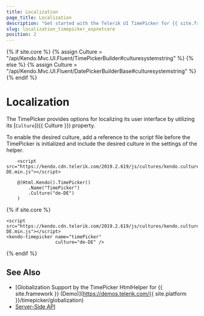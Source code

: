 ```yaml
---
title: Localization
page_title: Localization
description: "Get started with the Telerik UI TimePicker for {{ site.framework }} and translate its messages for different culture locales."
slug: localization_timepicker_aspnetcore
position: 2
---
```

{% if site.core %}
    {% assign Culture = "/api/Kendo.Mvc.UI.Fluent/TimePickerBuilder#culturesystemstring" %}
{% else %}
    {% assign Culture = "/api/Kendo.Mvc.UI.Fluent/DatePickerBuilderBase#culturesystemstring" %}
{% endif %}

# Localization

The TimePicker provides options for localizing its user interface by utilizing its [`Culture`]({{ Culture }}) property.

To enable the desired culture, add a reference to the script file before the TimePicker is initialized and include the desired culture in the settings of the helper.

```HtmlHelper
    <script src="https://kendo.cdn.telerik.com/2019.2.619/js/cultures/kendo.culture.de-DE.min.js"></script>

    @(Html.Kendo().TimePicker()
        .Name("TimePicker")
        .Culture("de-DE")
    )
```
{% if site.core %}
```TagHelper
<script src="https://kendo.cdn.telerik.com/2019.2.619/js/cultures/kendo.culture.de-DE.min.js"></script>
<kendo-timepicker name="timePicker"
                  culture="de-DE" />
```
{% endif %}

## See Also

* [Globalization Support by the TimePicker HtmlHelper for {{ site.framework }} (Demo)](https://demos.telerik.com/{{ site.platform }}/timepicker/globalization)
* [Server-Side API](/api/timepicker)
